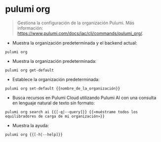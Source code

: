 # pulumi org

> Gestiona la configuración de la organización Pulumi.
> Más información: <https://www.pulumi.com/docs/iac/cli/commands/pulumi_org/>.

- Muestra la organización predeterminada y el backend actual:

`pulumi org`

- Muestra la organización predeterminada:

`pulumi org get-default`

- Establece la organización predeterminada:

`pulumi org set-default {{nombre_de_la_organización}}`

- Busca recursos en Pulumi Cloud utilizando Pulumi AI con una consulta en lenguaje natural de texto sin formato:

`pulumi org search ai {{[-q|--query]}} {{«muéstrame todos los equilibradores de carga de mi organización»}}`

- Muestra la ayuda:

`pulumi org {{[-h|--help]}}`
